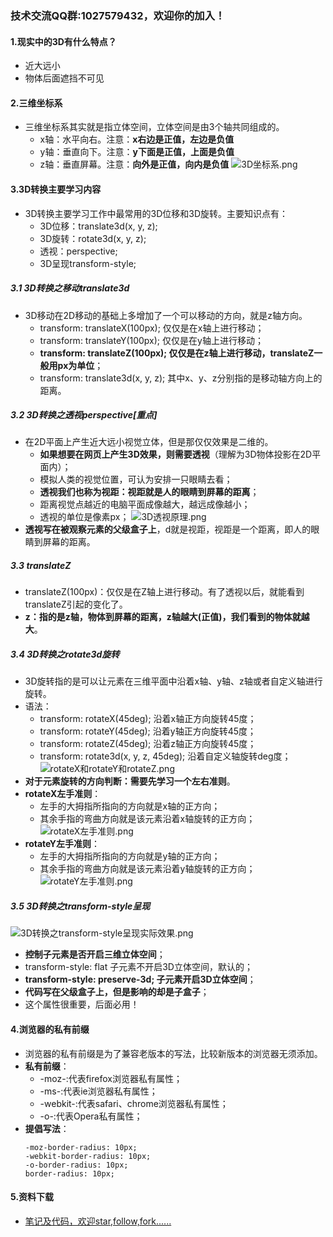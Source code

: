 ### 技术交流QQ群:1027579432，欢迎你的加入！
#### 1.现实中的3D有什么特点？
- 近大远小
- 物体后面遮挡不可见
#### 2.三维坐标系
- 三维坐标系其实就是指立体空间，立体空间是由3个轴共同组成的。
    - x轴：水平向右。注意：**x右边是正值，左边是负值**
    - y轴：垂直向下。注意：**y下面是正值，上面是负值**
    - z轴：垂直屏幕。注意：**向外是正值，向内是负值**
![3D坐标系.png](https://upload-images.jianshu.io/upload_images/13407176-52b1e8ce027e60fe.png?imageMogr2/auto-orient/strip%7CimageView2/2/w/1240)
#### 3.3D转换主要学习内容
- 3D转换主要学习工作中最常用的3D位移和3D旋转。主要知识点有：
    - 3D位移：translate3d(x, y, z);
    - 3D旋转：rotate3d(x, y, z);
    - 透视：perspective;
    - 3D呈现transform-style;
##### 3.1 3D转换之移动translate3d
- 3D移动在2D移动的基础上多增加了一个可以移动的方向，就是z轴方向。
    - transform: translateX(100px); 仅仅是在x轴上进行移动；
    - transform: translateY(100px); 仅仅是在y轴上进行移动；
    - **transform: translateZ(100px); 仅仅是在z轴上进行移动，translateZ一般用px为单位**；
    - transform: translate3d(x, y, z); 其中x、y、z分别指的是移动轴方向上的距离。
##### 3.2 3D转换之透视perspective[重点]
- 在2D平面上产生近大远小视觉立体，但是那仅仅效果是二维的。
    - **如果想要在网页上产生3D效果，则需要透视**（理解为3D物体投影在2D平面内）；
    - 模拟人类的视觉位置，可认为安排一只眼睛去看；
    - **透视我们也称为视距：视距就是人的眼睛到屏幕的距离**；
    - 距离视觉点越近的电脑平面成像越大，越远成像越小；
    - 透视的单位是像素px；
![3D透视原理.png](https://upload-images.jianshu.io/upload_images/13407176-201001bef214375e.png?imageMogr2/auto-orient/strip%7CimageView2/2/w/1240)
- **透视写在被观察元素的父级盒子上**，d就是视距，视距是一个距离，即人的眼睛到屏幕的距离。
##### 3.3 translateZ
- translateZ(100px)：仅仅是在Z轴上进行移动。有了透视以后，就能看到translateZ引起的变化了。
- **z：指的是z轴，物体到屏幕的距离，z轴越大(正值)，我们看到的物体就越大**。
##### 3.4 3D转换之rotate3d旋转
- 3D旋转指的是可以让元素在三维平面中沿着x轴、y轴、z轴或者自定义轴进行旋转。
- 语法：
    - transform: rotateX(45deg); 沿着x轴正方向旋转45度；
    - transform: rotateY(45deg); 沿着y轴正方向旋转45度；
    - transform: rotateZ(45deg); 沿着z轴正方向旋转45度；
    - transform: rotate3d(x, y, z, 45deg); 沿着自定义轴旋转deg度；
![rotateX和rotateY和rotateZ.png](https://upload-images.jianshu.io/upload_images/13407176-7f762bb501ac0f29.png?imageMogr2/auto-orient/strip%7CimageView2/2/w/1240)
- **对于元素旋转的方向判断：需要先学习一个左右准则**。
- **rotateX左手准则**：
    - 左手的大拇指所指向的方向就是x轴的正方向；
    - 其余手指的弯曲方向就是该元素沿着x轴旋转的正方向；
![rotateX左手准则.png](https://upload-images.jianshu.io/upload_images/13407176-bef3a47b46416e6f.png?imageMogr2/auto-orient/strip%7CimageView2/2/w/1240)
- **rotateY左手准则**：
    - 左手的大拇指所指向的方向就是y轴的正方向；
    - 其余手指的弯曲方向就是该元素沿着y轴旋转的正方向；
![rotateY左手准则.png](https://upload-images.jianshu.io/upload_images/13407176-928d31e91520a64c.png?imageMogr2/auto-orient/strip%7CimageView2/2/w/1240)
##### 3.5 3D转换之transform-style呈现
![3D转换之transform-style呈现实际效果.png](https://upload-images.jianshu.io/upload_images/13407176-34b86abfacdcab68.png?imageMogr2/auto-orient/strip%7CimageView2/2/w/1240)
- **控制子元素是否开启三维立体空间**；
- transform-style: flat 子元素不开启3D立体空间，默认的；
- **transform-style: preserve-3d; 子元素开启3D立体空间**；
- **代码写在父级盒子上，但是影响的却是子盒子**；
- 这个属性很重要，后面必用！
#### 4.浏览器的私有前缀
- 浏览器的私有前缀是为了兼容老版本的写法，比较新版本的浏览器无须添加。
- **私有前缀**：
    - -moz-:代表firefox浏览器私有属性；
    - -ms-:代表ie浏览器私有属性；
    - -webkit-:代表safari、chrome浏览器私有属性；
    - -o-:代表Opera私有属性；
- **提倡写法**：
    ```
    -moz-border-radius: 10px;
    -webkit-border-radius: 10px;
    -o-border-radius: 10px;
    border-radius: 10px;
    ```
#### 5.资料下载
 - [笔记及代码，欢迎star,follow,fork......](https://github.com/cdlwhm1217096231/HTML_CSS_JavaScript)
